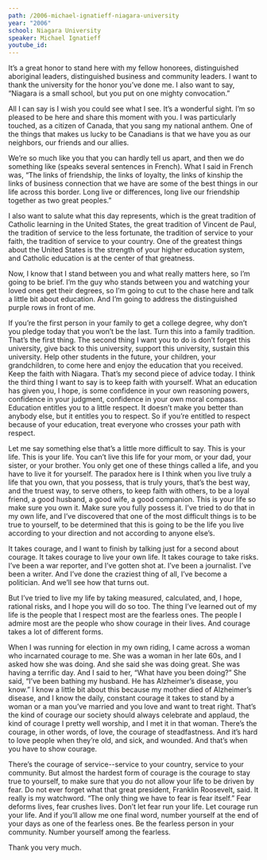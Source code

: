 ```yaml
---
path: /2006-michael-ignatieff-niagara-university
year: "2006"
school: Niagara University
speaker: Michael Ignatieff
youtube_id: 
---
```


It’s a great honor to stand here with my fellow honorees, distinguished aboriginal leaders, distinguished business and community leaders.  I want to thank the university for the honor you’ve done me.  I also want to say, “Niagara is a small school, but you put on one mighty convocation.”

All I can say is I wish you could see what I see.  It’s a wonderful sight.  I’m so pleased to be here and share this moment with you.  I was particularly touched, as a citizen of Canada, that you sang my national anthem.  One of the things that makes us lucky to be Canadians is that we have you as our neighbors, our friends and our allies.  

We’re so much like you that you can hardly tell us apart, and then we do something like (speaks several sentences in French). What I said in French was, “The links of friendship, the links of loyalty, the links of kinship the links of business connection that we have are some of the best things in our life across this border.  Long live or differences, long live our friendship together as two great peoples.”  

I also want to salute what this day represents, which is the great tradition of Catholic learning in the United States, the great tradition of Vincent de Paul, the tradition of service to the less fortunate, the tradition of service to your faith, the tradition of service to your country.  One of the greatest things about the United States is the strength of your higher education system, and Catholic education is at the center of that greatness.

Now, I know that I stand between you and what really matters here, so I’m going to be brief.  I’m the guy who stands between you and watching your loved ones get their degrees, so I’m going to cut to the chase here and talk a little bit about education.  And I’m going to address the distinguished purple rows in front of me.  

If you’re the first person in your family to get a college degree, why don’t you pledge today that you won’t be the last.  Turn this into a family tradition.  That’s the first thing.  The second thing I want you to do is don’t forget this university, give back to this university, support this university, sustain this university.  Help other students in the future, your children, your grandchildren, to come here and enjoy the education that you received.  Keep the faith with Niagara. That’s my second piece of advice today.  I think the third thing I want to say is to keep faith with yourself. What an education has given you, I hope, is some confidence in your own reasoning powers, confidence in your judgment, confidence in your own moral compass.  Education entitles you to a little respect. It doesn’t make you better than anybody else, but it entitles you to respect.  So if you’re entitled to respect because of your education, treat everyone who crosses your path with respect.  

Let me say something else that’s a little more difficult to say.  This is your life.  This is your life.  You can’t live this life for your mom, or your dad, your sister, or your brother.  You only get one of these things called a life, and you have to live it for yourself.  The paradox here is I think when you live truly a life that you own, that you possess, that is truly yours, that’s the best way, and the truest way, to serve others, to keep faith with others, to be a loyal friend, a good husband, a good wife, a good companion.  This is your life so make sure you own it.  Make sure you fully possess it. I’ve tried to do that in my own life, and I’ve discovered that one of the most difficult things is to be true to yourself, to be determined that this is going to be the life you live according to your direction and not according to anyone else’s.

It takes courage, and I want to finish by talking just for a second about courage.  It takes courage to live your own life.  It takes courage to take risks.  I’ve been a war reporter, and I’ve gotten shot at.  I’ve been a journalist.  I’ve been a writer.  And I’ve done the craziest thing of all, I’ve become a politician.  And we’ll see how that turns out.    

But I’ve tried to live my life by taking measured, calculated, and, I hope, rational risks, and I hope you will do so too.  The thing I’ve learned out of my life is the people that I respect most are the fearless ones.  The people I admire most are the people who show courage in their lives.  And courage takes a lot of different forms.  

When I was running for election in my own riding, I came across a woman who incarnated courage to me.  She was a woman in her late 60s, and I asked how she was doing.  And she said she was doing great.  She was having a terrific day.  And I said to her, “What have you been doing?”  She said, “I’ve been bathing my husband. He has Alzheimer’s disease, you know.”  I know a little bit about this because my mother died of Alzheimer’s disease, and I know the daily, constant courage it takes to stand by a woman or a man you’ve married and you love and want to treat right.  That’s the kind of courage our society should always celebrate and applaud, the kind of courage I pretty well worship, and I met it in that woman.  There’s the courage, in other words, of love, the courage of steadfastness.  And it’s hard to love people when they’re old, and sick, and wounded.  And that’s when you have to show courage.  

There’s the courage of service--service to your country, service to your community.  But almost the hardest form of courage is the courage to stay true to yourself, to make sure that you do not allow your life to be driven by fear.  Do not ever forget what that great president, Franklin Roosevelt, said. It really is my watchword.  “The only thing we have to fear is fear itself.”  Fear deforms lives, fear crushes lives.  Don’t let fear run your life.  Let courage run your life.  And if you’ll allow me one final word, number yourself at the end of your days as one of the fearless ones.  Be the fearless person in your community.  Number yourself among the fearless.  

Thank you very much.
